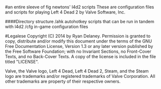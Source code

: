 #an entire sleeve of fig newtons' l4d2 scripts
These are configuration files and scripts for playing Left 4 Dead 2 by
Valve Software, Inc.

####Directory structure
/ahk    autohotkey scripts that can be run in tandem with l4d2
/cfg    in-game configuration files

#Legalese
Copyright (C) 2014 by Ryan Delaney. Permission is granted to copy,
distribute and/or modify this document under the terms of the GNU Free
Documentation License, Version 1.3 or any later version published by the
Free Software Foundation; with no Invariant Sections, no Front-Cover
Texts, and no Back-Cover Texts. A copy of the license is included in the
file titled "LICENSE".

Valve, the Valve logo, Left 4 Dead, Left 4 Dead 2, Steam, and the Steam
logo are trademarks and/or registered trademarks of Valve Corporation.
All other trademarks are property of their respective owners.

<!--
vim: ft=markdown wrapmargin=79
-->
